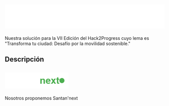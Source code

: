 ![Hack2Progress Banner](hack2progress.png)
---

Nuestra solución para la VII Edición del Hack2Progress cuyo lema es "Transforma tu ciudad: Desafío por la movilidad sostenible."

## Descripción
![Santan'next](santannext.png)
---

Nosotros proponemos Santan'next